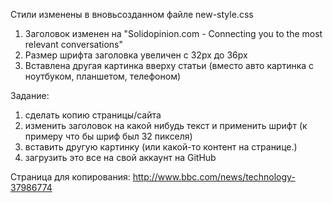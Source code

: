 ﻿Стили изменены в вновьсозданном файле new-style.css

1. Заголовок изменен на  "Solidopinion.com - Connecting you to the most relevant conversations"
2. Размер шрифта заголовка увеличен с 32px до 36px
3. Вставлена другая картинка вверху статьи (вместо авто картинка с ноутбуком, планшетом, телефоном)


Задание:
1) сделать копию страницы/сайта
2) изменить заголовок на какой нибудь текст и применить шрифт (к примеру что бы шриф был 32 пикселя)
3) вставить другую картинку (или какой-то контент на странице.)
4) загрузить это все на свой аккаунт на GitHub

Страница для копирования: http://www.bbc.com/news/technology-37986774